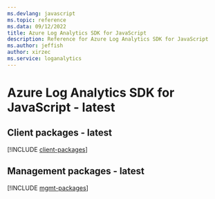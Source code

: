 ```yaml
---
ms.devlang: javascript
ms.topic: reference
ms.data: 09/12/2022
title: Azure Log Analytics SDK for JavaScript
description: Reference for Azure Log Analytics SDK for JavaScript
ms.author: jeffish
author: xirzec
ms.service: loganalytics
---
```

# Azure Log Analytics SDK for JavaScript - latest

## Client packages - latest
[!INCLUDE [client-packages](log-analytics-client-index.md)]
## Management packages - latest
[!INCLUDE [mgmt-packages](log-analytics-mgmt-index.md)]